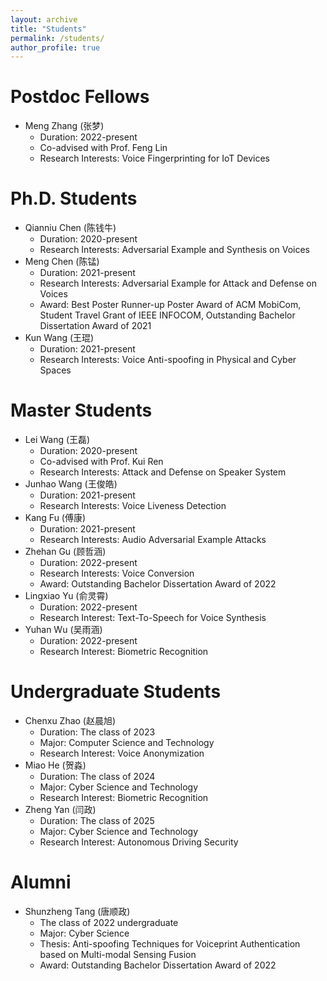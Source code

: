 ```yaml
---
layout: archive
title: "Students"
permalink: /students/
author_profile: true
---
```


Postdoc Fellows
======
* Meng Zhang (张梦)
  * Duration: 2022-present
  * Co-advised with Prof. Feng Lin
  * Research Interests: Voice Fingerprinting for IoT Devices

Ph.D. Students
======
* Qianniu Chen (陈钱牛)
  * Duration: 2020-present
  * Research Interests: Adversarial Example and Synthesis on Voices
* Meng Chen (陈锰)
  * Duration: 2021-present
  * Research Interests: Adversarial Example for Attack and Defense on Voices
  * Award: Best Poster Runner-up Poster Award of ACM MobiCom, Student Travel Grant of IEEE INFOCOM, Outstanding Bachelor Dissertation Award of 2021
* Kun Wang (王琨)
  * Duration: 2021-present
  * Research Interests: Voice Anti-spoofing in Physical and Cyber Spaces

Master Students
======
* Lei Wang (王磊)
  * Duration: 2020-present
  * Co-advised with Prof. Kui Ren
  * Research Interests: Attack and Defense on Speaker System
* Junhao Wang (王俊皓)
  * Duration: 2021-present
  * Research Interests: Voice Liveness Detection
* Kang Fu (傅康)
  * Duration: 2021-present
  * Research Interests: Audio Adversarial Example Attacks
* Zhehan Gu (顾哲涵)
  * Duration: 2022-present
  * Research Interests: Voice Conversion
  * Award: Outstanding Bachelor Dissertation Award of 2022
* Lingxiao Yu (俞灵霄)
  * Duration: 2022-present
  * Research Interest: Text-To-Speech for Voice Synthesis
* Yuhan Wu (吴雨涵)
  * Duration: 2022-present
  * Research Interest: Biometric Recognition

Undergraduate Students
======
* Chenxu Zhao (赵晨旭)
  * Duration: The class of 2023
  * Major: Computer Science and Technology
  * Research Interest: Voice Anonymization
* Miao He (贺淼)
  * Duration: The class of 2024
  * Major: Cyber Science and Technology
  * Research Interest: Biometric Recognition
* Zheng Yan (闫政)
  * Duration: The class of 2025
  * Major: Cyber Science and Technology
  * Research Interest: Autonomous Driving Security

Alumni
======
* Shunzheng Tang (唐顺政)
  * The class of 2022 undergraduate
  * Major: Cyber Science
  * Thesis: Anti-spoofing Techniques for Voiceprint Authentication based on Multi-modal Sensing Fusion
  * Award: Outstanding Bachelor Dissertation Award of 2022